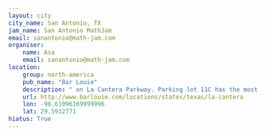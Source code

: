 ```yaml
---
layout: city
city_name: San Antonio, TX
jam_name: San Antonio MathJam
email: sanantonio@math-jam.com
organiser:
    name: Asa
    email: sanantonio@math-jam.com
location:
    group: north-america
    pub_name: "Bar Louie"
    description: " on La Cantera Parkway. Parking lot 11C has the most spaces at the shortest distance."
    url: http://www.barlouie.com/locations/states/texas/la-cantera
    lon: -98.61096169999996
    lat: 29.5932771
hiatus: True
---
```

